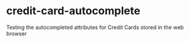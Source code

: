 # credit-card-autocomplete
Testing the autocompleted attributes for Credit Cards stored in the web browser
